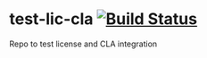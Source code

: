 # test-lic-cla [![Build Status](https://travis-ci.org/vicaya/test-lic-cla.png)](https://travis-ci.org/vicaya/test-lic-cla)
Repo to test license and CLA integration
